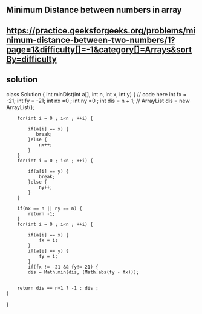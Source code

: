 ## Minimum Distance between numbers in array

## https://practice.geeksforgeeks.org/problems/minimum-distance-between-two-numbers/1?page=1&difficulty[]=-1&category[]=Arrays&sortBy=difficulty

## solution


class Solution {
    int minDist(int a[], int n, int x, int y) {
        // code here
        int fx = -21;
        int fy = -21;
        int nx =0 ;
        int ny =0 ;
        int dis = n + 1;
       // ArrayList<Integer> dis = new ArrayList<Integer>();
        
        for(int i = 0 ; i<n ; ++i) {
            
            if(a[i] == x) {
               break;
            }else {
                nx++;
            }
        }
        for(int i = 0 ; i<n ; ++i) {
            
            if(a[i] == y) {
                break;
            }else {
                ny++;
            }
        }
        
        if(nx == n || ny == n) {
            return -1;
        }
        for(int i = 0 ; i<n ; ++i) {
            
            if(a[i] == x) {
                fx = i;
            }
            if(a[i] == y) {
                fy = i;
            }
            if(fx != -21 && fy!=-21) {
            dis = Math.min(dis, (Math.abs(fy - fx)));
           
        
        return dis == n+1 ? -1 : dis ;
    }
}